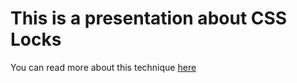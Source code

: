 # This is a presentation about CSS Locks

You can read more about this technique [here](https://fvsch.com/css-locks/)
